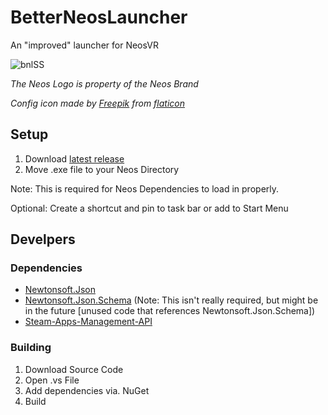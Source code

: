 # BetterNeosLauncher
An "improved" launcher for NeosVR

![bnlSS](https://user-images.githubusercontent.com/45884377/115166205-ecdb0700-a07f-11eb-92d0-8066e3927aba.png)

*The Neos Logo is property of the Neos Brand*

*Config icon made by [Freepik](https://www.freepik.com) from [flaticon](https://www.flaticon.com)*

## Setup

1) Download [latest release](https://github.com/200Tigersbloxed/BetterNeosLauncher/releases/latest)
2) Move .exe file to your Neos Directory

Note: This is required for Neos Dependencies to load in properly.

Optional: Create a shortcut and pin to task bar or add to Start Menu

## Develpers

### Dependencies

+ [Newtonsoft.Json](https://github.com/JamesNK/Newtonsoft.Json)
+ [Newtonsoft.Json.Schema](https://github.com/JamesNK/Newtonsoft.Json.Schema)
(Note: This isn't really required, but might be in the future [unused code that references Newtonsoft.Json.Schema])
+ [Steam-Apps-Management-API](https://github.com/Indieteur/Steam-Apps-Management-API)

### Building

1) Download Source Code
2) Open .vs File
3) Add dependencies via. NuGet
4) Build
